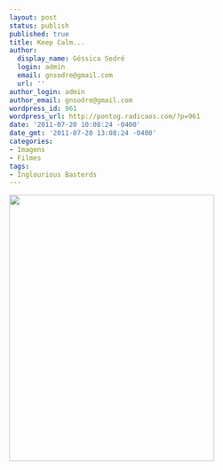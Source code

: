 ```yaml
---
layout: post
status: publish
published: true
title: Keep Calm...
author:
  display_name: Géssica Sodré
  login: admin
  email: gnsodre@gmail.com
  url: ''
author_login: admin
author_email: gnsodre@gmail.com
wordpress_id: 961
wordpress_url: http://pontog.radicaos.com/?p=961
date: '2011-07-20 10:08:24 -0400'
date_gmt: '2011-07-20 13:08:24 -0400'
categories:
- Imagens
- Filmes
tags:
- Inglourious Basterds
---
```

<p><a href="http://pontog.radicaos.com/wp-content/uploads/2011/07/tumblr_logavffYyd1qba4qio1_400.png"><img class="aligncenter size-full wp-image-962" title="Keep Calm..." src="http://pontog.radicaos.com/wp-content/uploads/2011/07/tumblr_logavffYyd1qba4qio1_400.png" alt="" width="369" height="480" /></a></p>
